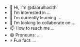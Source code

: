 - 👋 Hi, I’m @daarulhadith
- 👀 I’m interested in ...
- 🌱 I’m currently learning ...
- 💞️ I’m looking to collaborate on ...
- 📫 How to reach me ...
- 😄 Pronouns: ...
- ⚡ Fun fact: ...

<!---
daarulhadith/daarulhadith is a ✨ special ✨ repository because its `README.md` (this file) appears on your GitHub profile.
You can click the Preview link to take a look at your changes.
--->
